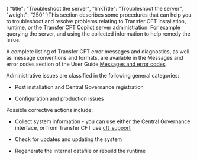 {
    "title": "Troubleshoot the server",
    "linkTitle": "Troubleshoot the server",
    "weight": "250"
}This section describes some procedures that can help you to troubleshoot and resolve problems relating to Transfer CFT installation, runtime, or the Transfer CFT Copilot server administration. For example querying the server, and using the collected information to help remedy the issue.

A complete listing of Transfer CFT error messages and diagnostics, as well as message conventions and formats, are available in the Messages and error codes section of the User Guide [](../messages_and_error_codes_start_here) [Messages and error codes](../messages_and_error_codes_start_here).

Administrative issues are classified in the following general categories:

-   Post installation and Central Governance registration
-   Configuration and production issues

Possible corrective actions include:

-   Collect system information - you can use either the Central Governance interface, or from Transfer CFT use [cft\_support](../../cft_intro_install/unix_install_start_here/troubleshoot_registration/support_tools)
-   Check for updates and updating the system
-   Regenerate the internal datafile or rebuild the runtime
